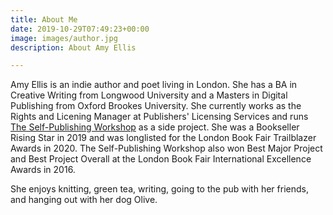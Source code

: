 ```yaml
---
title: About Me
date: 2019-10-29T07:49:23+00:00
image: images/author.jpg
description: About Amy Ellis

---
```

Amy Ellis is an indie author and poet living in London. She has a BA in Creative Writing from Longwood University and a Masters in Digital Publishing from Oxford Brookes University. She currently works as the Rights and Licening Manager at Publishers' Licensing Services and runs [The Self-Publishing Workshop](http://www.selfpubworkshop.com) as a side project. She was a Bookseller Rising Star in 2019 and was longlisted for the London Book Fair Trailblazer Awards in 2020. The Self-Publishing Workshop also won Best Major Project and Best Project Overall at the London Book Fair International Excellence Awards in 2016. 

She enjoys knitting, green tea, writing, going to the pub with her friends, and hanging out with her dog Olive.